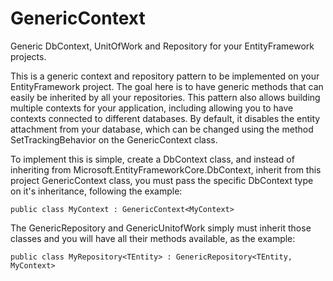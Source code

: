 # GenericContext
Generic DbContext, UnitOfWork and Repository for your EntityFramework projects.

This is a generic context and repository pattern to be implemented on your EntityFramework project.
The goal here is to have generic methods that can easily be inherited by all your repositories. This pattern also allows building multiple contexts for your application, including allowing you to have contexts connected to different databases.
By default, it disables the entity attachment from your database, which can be changed using the method SetTrackingBehavior on the GenericContext class.

To implement this is simple, create a DbContext class, and instead of inheriting from Microsoft.EntityFrameworkCore.DbContext, inherit from this project GenericContext class, you must pass the specific DbContext type on it's inheritance, following the example:

```
public class MyContext : GenericContext<MyContext>
```

The GenericRepository and GenericUnitofWork simply must inherit those classes and you will have all their methods available, as the example:

```
public class MyRepository<TEntity> : GenericRepository<TEntity, MyContext>
```
